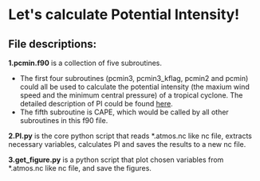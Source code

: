 # Let's calculate Potential Intensity!

## File descriptions:
 **1.pcmin.f90** is a collection of five subroutines.
* The first four subroutines (pcmin3, pcmin3_kflag, pcmin2 and pcmin) could all be used to calculate the potential intensity (the maxium wind speed and the minimum central pressure) of a tropical cyclone. The detailed description of PI could be found [here](https://emanuel.mit.edu/limits-hurricane-intensity). 
* The fifth subroutine is CAPE, which would be called by all other subroutines in this f90 file.

 **2.PI.py** is the core python script that reads \*.atmos.nc like nc file, extracts necessary variables, calculates PI and saves the results to a new nc file.

 **3.get_figure.py** is a python script that plot chosen variables from \*.atmos.nc like nc file, and save the figures.
